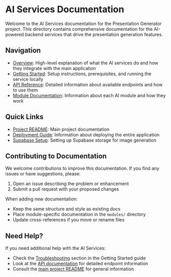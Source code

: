 # AI Services Documentation

Welcome to the AI Services documentation for the Presentation Generator project. This directory contains comprehensive documentation for the AI-powered backend services that drive the presentation generation features.

## Navigation

- [Overview](./overview.md): High-level explanation of what the AI services do and how they integrate with the main application
- [Getting Started](./getting-started.md): Setup instructions, prerequisites, and running the service locally
- [API Reference](./api-reference.md): Detailed information about available endpoints and how to use them
- [Module Documentation](./modules/index.md): Information about each AI module and how they work

## Quick Links

- [Project README](../../README.md): Main project documentation
- [Deployment Guide](../deployment.md): Information about deploying the entire application
- [Supabase Setup](../supabase/storage-setup.md): Setting up Supabase storage for image generation

## Contributing to Documentation

We welcome contributions to improve this documentation. If you find any issues or have suggestions, please:

1. Open an issue describing the problem or enhancement
2. Submit a pull request with your proposed changes

When adding new documentation:
- Keep the same structure and style as existing docs
- Place module-specific documentation in the `modules/` directory
- Update cross-references if you move or rename files

## Need Help?

If you need additional help with the AI Services:

- Check the [Troubleshooting](./getting-started.md#troubleshooting) section in the Getting Started guide
- Look at the [API documentation](./api-reference.md) for detailed endpoint information
- Consult the [main project README](../../README.md) for general information 